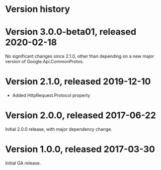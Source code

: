 # Version history

# Version 3.0.0-beta01, released 2020-02-18

No significant changes since 2.1.0, other than depending on a new major version of Google.Api.CommonProtos.

# Version 2.1.0, released 2019-12-10

- Added HttpRequest.Protocol property

# Version 2.0.0, released 2017-06-22

Initial 2.0.0 release, with major dependency change.

# Version 1.0.0, released 2017-03-30

Initial GA release.
